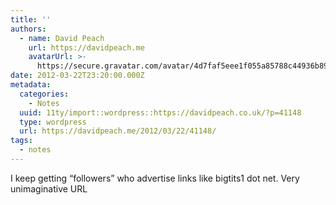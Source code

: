 ```yaml
---
title: ''
authors:
  - name: David Peach
    url: https://davidpeach.me
    avatarUrl: >-
      https://secure.gravatar.com/avatar/4d7faf5eee1f055a85788c44936b8995eaab6dfb004e7854ec747ccb272e91ee?s=96&d=mm&r=g
date: 2012-03-22T23:20:00.000Z
metadata:
  categories:
    - Notes
  uuid: 11ty/import::wordpress::https://davidpeach.co.uk/?p=41148
  type: wordpress
  url: https://davidpeach.me/2012/03/22/41148/
tags:
  - notes
---
```

I keep getting “followers” who advertise links like bigtits1 dot net. Very unimaginative URL